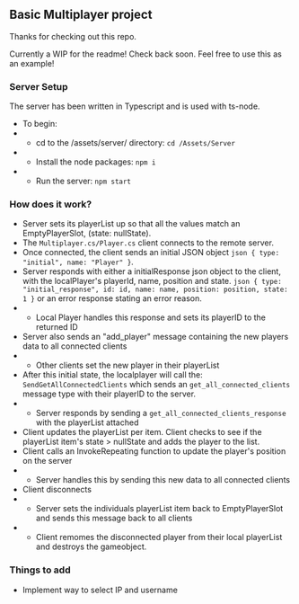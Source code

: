 ## Basic Multiplayer project
Thanks for checking out this repo.

Currently a WIP for the readme! Check back soon.
Feel free to use this as an example!

### Server Setup
The server has been written in Typescript and is used with ts-node.
- To begin: 
- - cd to the /assets/server/ directory: ```cd /Assets/Server```
- - Install the node packages: ```npm i```
- - Run the server: ```npm start```

### How does it work?
- Server sets its playerList up so that all the values match an EmptyPlayerSlot, (state: nullState).
- The ```Multiplayer.cs/Player.cs``` client connects to the remote server.
- Once connected, the client sends an initial JSON object ```json { type: "initial", name: "Player" }```.
- Server responds with either a initialResponse json object to the client, with the localPlayer's playerId, name, position and state. ```json { type: "initial_response", id: id, name: name, position: position, state: 1 }``` or an error response stating an error reason.
- - Local Player handles this response and sets its playerID to the returned ID
- Server also sends an "add_player" message containing the new players data to all connected clients
- - Other clients set the new player in their playerList
- After this initial state, the localplayer will call the: ```SendGetAllConnectedClients``` which sends an ```get_all_connected_clients``` message type with their playerID to the server.
- - Server responds by sending a ```get_all_connected_clients_response``` with the playerList attached
- Client updates the playerList per item. Client checks  to see if the playerList item's state > nullState and adds the player to the list.
- Client calls an InvokeRepeating function to update the player's position on the server
- - Server handles this by sending this new data to all connected clients
- Client disconnects 
- - Server sets the individuals playerList item back to EmptyPlayerSlot and sends this message back to all clients
- - Client remomes the disconnected player from their local playerList and destroys  the gameobject.

### Things to add
- Implement way to select IP and username